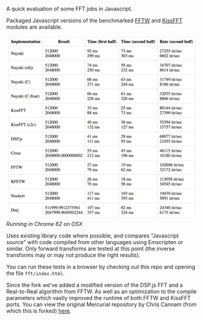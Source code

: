 A quick evaluation of some FFT jobs in Javascript.

Packaged Javascript versions of the benchmarked
[FFTW](https://github.com/j-funk/fftw-js) and [KissFFT](https://github.com/j-funk/kissfft-js) modules are available.
 
![](screenshot.png)
*Running in Chrome 62 on OSX*


Uses existing library code where possible, and compares "Javascript source" with code compiled from other 
languages using Emscripten or similar. Only forward transforms are tested at this point (the inverse transforms 
may or may not produce the right results).

You can run these tests in a browser by checking out this repo and opening the file `fft/index.html`.

Since the fork we've added a modified version of the DSP.js FFT and a Real-to-Real algorithm from FFTW. As well as an
optimization to the compile parameters which vastly improved the runtime of both FFTW and KissFFT ports. 
You can view the original Mercurial repository by Chris Cannam 
(from which this is forked) [here](https://code.soundsoftware.ac.uk/projects/js-dsp-test).
